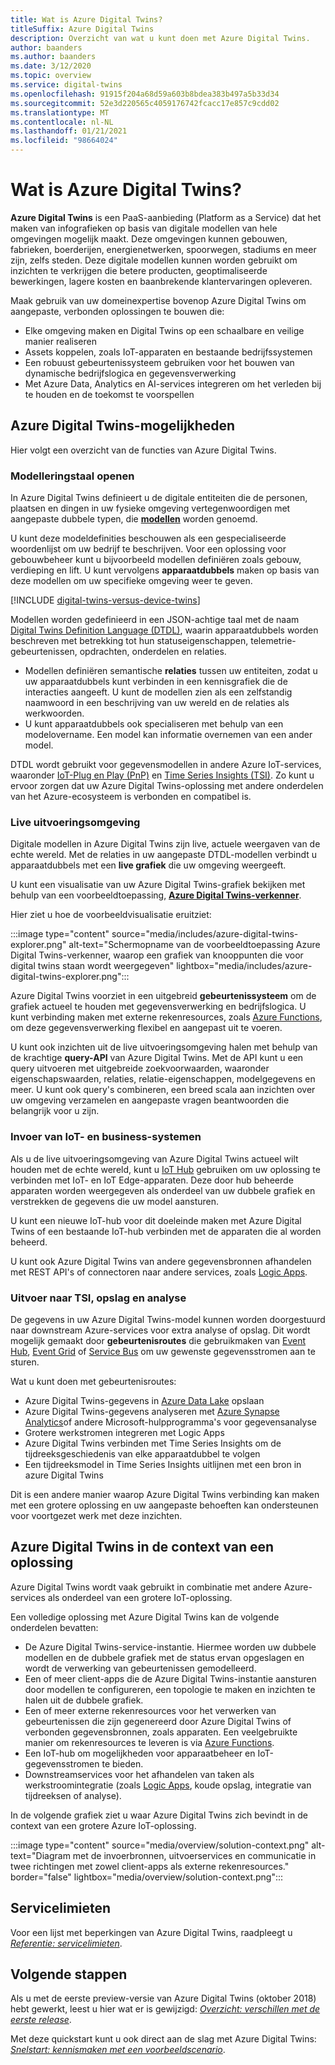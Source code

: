 ```yaml
---
title: Wat is Azure Digital Twins?
titleSuffix: Azure Digital Twins
description: Overzicht van wat u kunt doen met Azure Digital Twins.
author: baanders
ms.author: baanders
ms.date: 3/12/2020
ms.topic: overview
ms.service: digital-twins
ms.openlocfilehash: 91915f204a68d59a603b8bdea383b497a5b33d34
ms.sourcegitcommit: 52e3d220565c4059176742fcacc17e857c9cdd02
ms.translationtype: MT
ms.contentlocale: nl-NL
ms.lasthandoff: 01/21/2021
ms.locfileid: "98664024"
---
```

# <a name="what-is-azure-digital-twins"></a>Wat is Azure Digital Twins?

**Azure Digital Twins** is een PaaS-aanbieding (Platform as a Service) dat het maken van infografieken op basis van digitale modellen van hele omgevingen mogelijk maakt. Deze omgevingen kunnen gebouwen, fabrieken, boerderijen, energienetwerken, spoorwegen, stadiums en meer zijn, zelfs steden. Deze digitale modellen kunnen worden gebruikt om inzichten te verkrijgen die betere producten, geoptimaliseerde bewerkingen, lagere kosten en baanbrekende klantervaringen opleveren.

Maak gebruik van uw domeinexpertise bovenop Azure Digital Twins om aangepaste, verbonden oplossingen te bouwen die:
* Elke omgeving maken en Digital Twins op een schaalbare en veilige manier realiseren
* Assets koppelen, zoals IoT-apparaten en bestaande bedrijfssystemen
* Een robuust gebeurtenissysteem gebruiken voor het bouwen van dynamische bedrijfslogica en gegevensverwerking
* Met Azure Data, Analytics en AI-services integreren om het verleden bij te houden en de toekomst te voorspellen

## <a name="azure-digital-twins-capabilities"></a>Azure Digital Twins-mogelijkheden

Hier volgt een overzicht van de functies van Azure Digital Twins.

### <a name="open-modeling-language"></a>Modelleringstaal openen

In Azure Digital Twins definieert u de digitale entiteiten die de personen, plaatsen en dingen in uw fysieke omgeving vertegenwoordigen met aangepaste dubbele typen, die [**modellen**](concepts-models.md) worden genoemd. 

U kunt deze modeldefinities beschouwen als een gespecialiseerde woordenlijst om uw bedrijf te beschrijven. Voor een oplossing voor gebouwbeheer kunt u bijvoorbeeld modellen definiëren zoals gebouw, verdieping en lift. U kunt vervolgens **apparaatdubbels** maken op basis van deze modellen om uw specifieke omgeving weer te geven.

[!INCLUDE [digital-twins-versus-device-twins](../../includes/digital-twins-versus-device-twins.md)]

Modellen worden gedefinieerd in een JSON-achtige taal met de naam [Digital Twins Definition Language (DTDL)](https://github.com/Azure/opendigitaltwins-dtdl/blob/master/DTDL/v2/dtdlv2.md), waarin apparaatdubbels worden beschreven met betrekking tot hun statuseigenschappen, telemetrie-gebeurtenissen, opdrachten, onderdelen en relaties.
* Modellen definiëren semantische **relaties** tussen uw entiteiten, zodat u uw apparaatdubbels kunt verbinden in een kennisgrafiek die de interacties aangeeft. U kunt de modellen zien als een zelfstandig naamwoord in een beschrijving van uw wereld en de relaties als werkwoorden.
* U kunt apparaatdubbels ook specialiseren met behulp van een modelovername. Een model kan informatie overnemen van een ander model.

DTDL wordt gebruikt voor gegevensmodellen in andere Azure IoT-services, waaronder [IoT-Plug en Play (PnP)](../iot-pnp/overview-iot-plug-and-play.md) en [Time Series Insights (TSI)](../time-series-insights/overview-what-is-tsi.md). Zo kunt u ervoor zorgen dat uw Azure Digital Twins-oplossing met andere onderdelen van het Azure-ecosysteem is verbonden en compatibel is.

### <a name="live-execution-environment"></a>Live uitvoeringsomgeving

Digitale modellen in Azure Digital Twins zijn live, actuele weergaven van de echte wereld. Met de relaties in uw aangepaste DTDL-modellen verbindt u apparaatdubbels met een **live grafiek** die uw omgeving weergeeft.

U kunt een visualisatie van uw Azure Digital Twins-grafiek bekijken met behulp van een voorbeeldtoepassing, [**Azure Digital Twins-verkenner**](/samples/azure-samples/digital-twins-explorer/digital-twins-explorer/).

Hier ziet u hoe de voorbeeldvisualisatie eruitziet:

:::image type="content" source="media/includes/azure-digital-twins-explorer.png" alt-text="Schermopname van de voorbeeldtoepassing Azure Digital Twins-verkenner, waarop een grafiek van knooppunten die voor digital twins staan wordt weergegeven" lightbox="media/includes/azure-digital-twins-explorer.png":::

Azure Digital Twins voorziet in een uitgebreid **gebeurtenissysteem** om de grafiek actueel te houden met gegevensverwerking en bedrijfslogica. U kunt verbinding maken met externe rekenresources, zoals [Azure Functions](../azure-functions/functions-overview.md), om deze gegevensverwerking flexibel en aangepast uit te voeren.

U kunt ook inzichten uit de live uitvoeringsomgeving halen met behulp van de krachtige **query-API** van Azure Digital Twins. Met de API kunt u een query uitvoeren met uitgebreide zoekvoorwaarden, waaronder eigenschapswaarden, relaties, relatie-eigenschappen, modelgegevens en meer. U kunt ook query's combineren, een breed scala aan inzichten over uw omgeving verzamelen en aangepaste vragen beantwoorden die belangrijk voor u zijn.

### <a name="input-from-iot-and-business-systems"></a>Invoer van IoT- en business-systemen

Als u de live uitvoeringsomgeving van Azure Digital Twins actueel wilt houden met de echte wereld, kunt u [IoT Hub](../iot-hub/about-iot-hub.md) gebruiken om uw oplossing te verbinden met IoT- en IoT Edge-apparaten. Deze door hub beheerde apparaten worden weergegeven als onderdeel van uw dubbele grafiek en verstrekken de gegevens die uw model aansturen.

U kunt een nieuwe IoT-hub voor dit doeleinde maken met Azure Digital Twins of een bestaande IoT-hub verbinden met de apparaten die al worden beheerd.

U kunt ook Azure Digital Twins van andere gegevensbronnen afhandelen met REST API's of connectoren naar andere services, zoals [Logic Apps](../logic-apps/logic-apps-overview.md).

### <a name="output-to-tsi-storage-and-analytics"></a>Uitvoer naar TSI, opslag en analyse

De gegevens in uw Azure Digital Twins-model kunnen worden doorgestuurd naar downstream Azure-services voor extra analyse of opslag. Dit wordt mogelijk gemaakt door **gebeurtenisroutes** die gebruikmaken van [Event Hub](../event-hubs/event-hubs-about.md), [Event Grid](../event-grid/overview.md) of [Service Bus](../service-bus-messaging/service-bus-messaging-overview.md) om uw gewenste gegevensstromen aan te sturen.

Wat u kunt doen met gebeurtenisroutes:
* Azure Digital Twins-gegevens in [Azure Data Lake](../storage/blobs/data-lake-storage-introduction.md) opslaan
* Azure Digital Twins-gegevens analyseren met [Azure Synapse Analytics](../synapse-analytics/sql-data-warehouse/sql-data-warehouse-overview-what-is.md)of andere Microsoft-hulpprogramma's voor gegevensanalyse
* Grotere werkstromen integreren met Logic Apps
* Azure Digital Twins verbinden met Time Series Insights om de tijdreeksgeschiedenis van elke apparaatdubbel te volgen
* Een tijdreeksmodel in Time Series Insights uitlijnen met een bron in azure Digital Twins

Dit is een andere manier waarop Azure Digital Twins verbinding kan maken met een grotere oplossing en uw aangepaste behoeften kan ondersteunen voor voortgezet werk met deze inzichten.

## <a name="azure-digital-twins-in-a-solution-context"></a>Azure Digital Twins in de context van een oplossing

Azure Digital Twins wordt vaak gebruikt in combinatie met andere Azure-services als onderdeel van een grotere IoT-oplossing. 

Een volledige oplossing met Azure Digital Twins kan de volgende onderdelen bevatten:
* De Azure Digital Twins-service-instantie. Hiermee worden uw dubbele modellen en de dubbele grafiek met de status ervan opgeslagen en wordt de verwerking van gebeurtenissen gemodelleerd.
* Een of meer client-apps die de Azure Digital Twins-instantie aansturen door modellen te configureren, een topologie te maken en inzichten te halen uit de dubbele grafiek.
* Een of meer externe rekenresources voor het verwerken van gebeurtenissen die zijn gegenereerd door Azure Digital Twins of verbonden gegevensbronnen, zoals apparaten. Een veelgebruikte manier om rekenresources te leveren is via [Azure Functions](../azure-functions/functions-overview.md).
* Een IoT-hub om mogelijkheden voor apparaatbeheer en IoT-gegevensstromen te bieden.
* Downstreamservices voor het afhandelen van taken als werkstroomintegratie (zoals [Logic Apps](../logic-apps/logic-apps-overview.md), koude opslag, integratie van tijdreeksen of analyse).

In de volgende grafiek ziet u waar Azure Digital Twins zich bevindt in de context van een grotere Azure IoT-oplossing.

:::image type="content" source="media/overview/solution-context.png" alt-text="Diagram met de invoerbronnen, uitvoerservices en communicatie in twee richtingen met zowel client-apps als externe rekenresources." border="false" lightbox="media/overview/solution-context.png":::

## <a name="service-limits"></a>Servicelimieten

Voor een lijst met beperkingen van Azure Digital Twins, raadpleegt u [*Referentie: servicelimieten*](reference-service-limits.md).

## <a name="next-steps"></a>Volgende stappen

Als u met de eerste preview-versie van Azure Digital Twins (oktober 2018) hebt gewerkt, leest u hier wat er is gewijzigd: [*Overzicht: verschillen met de eerste release*](overview-differences.md).

Met deze quickstart kunt u ook direct aan de slag met Azure Digital Twins: [*Snelstart: kennismaken met een voorbeeldscenario*](quickstart-adt-explorer.md).